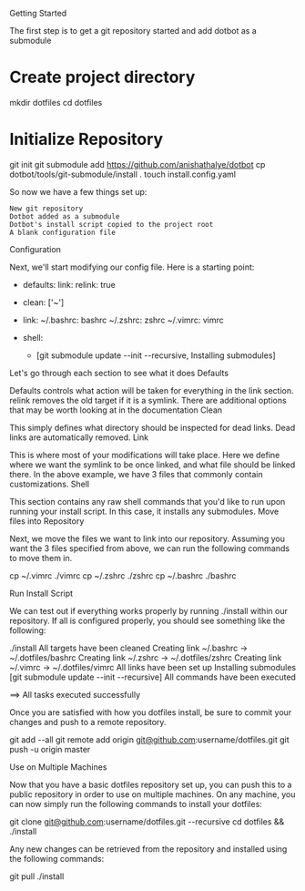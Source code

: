 Getting Started

The first step is to get a git repository started and add dotbot as a submodule

# Create project directory
mkdir dotfiles
cd dotfiles

# Initialize Repository
git init
git submodule add https://github.com/anishathalye/dotbot
cp dotbot/tools/git-submodule/install .
touch install.config.yaml

So now we have a few things set up:

    New git repository
    Dotbot added as a submodule
    Dotbot's install script copied to the project root
    A blank configuration file

Configuration

Next, we'll start modifying our config file. Here is a starting point:

- defaults:
    link:
      relink: true

- clean: ['~']

- link:
    ~/.bashrc: bashrc
    ~/.zshrc: zshrc
    ~/.vimrc: vimrc

- shell:
    - [git submodule update --init --recursive, Installing submodules]

Let's go through each section to see what it does
Defaults

Defaults controls what action will be taken for everything in the link section. relink removes the old target if it is a symlink. There are additional options that may be worth looking at in the documentation
Clean

This simply defines what directory should be inspected for dead links. Dead links are automatically removed.
Link

This is where most of your modifications will take place. Here we define where we want the symlink to be once linked, and what file should be linked there. In the above example, we have 3 files that commonly contain customizations.
Shell

This section contains any raw shell commands that you'd like to run upon running your install script. In this case, it installs any submodules.
Move files into Repository

Next, we move the files we want to link into our repository. Assuming you want the 3 files specified from above, we can run the following commands to move them in.

cp ~/.vimrc ./vimrc
cp ~/.zshrc ./zshrc
cp ~/.bashrc ./bashrc

Run Install Script

We can test out if everything works properly by running ./install within our repository. If all is configured properly, you should see something like the following:

./install
All targets have been cleaned
Creating link ~/.bashrc -> ~/.dotfiles/bashrc
Creating link ~/.zshrc -> ~/.dotfiles/zshrc
Creating link ~/.vimrc -> ~/.dotfiles/vimrc
All links have been set up
Installing submodules [git submodule update --init --recursive]
All commands have been executed

==> All tasks executed successfully

Once you are satisfied with how you dotfiles install, be sure to commit your changes and push to a remote repository.

git add --all
git remote add origin git@github.com:username/dotfiles.git
git push -u origin master

Use on Multiple Machines

Now that you have a basic dotfiles repository set up, you can push this to a public repository in order to use on multiple machines. On any machine, you can now simply run the following commands to install your dotfiles:

git clone git@github.com:username/dotfiles.git --recursive
cd dotfiles && ./install

Any new changes can be retrieved from the repository and installed using the following commands:

git pull
./install
